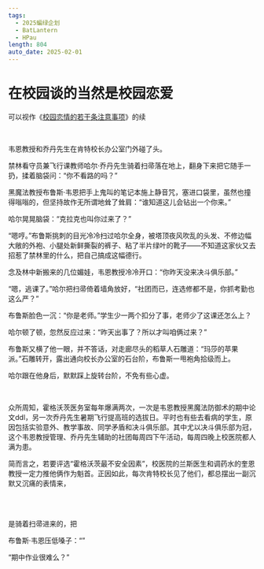 ```yaml
---
tags:
  - 2025蝙绿企划
  - BatLantern
  - HPau
length: 804
auto_date: 2025-02-01
---
```


# 在校园谈的当然是校园恋爱

可以视作《[校园恋情的若干条注意事项](校园恋情的若干条注意事项.md)》的续

<br>

韦恩教授和乔丹先生在肯特校长办公室门外碰了头。

禁林看守员兼飞行课教师哈尔·乔丹先生骑着扫帚落在地上，翻身下来把它随手一扔，揉着脑袋问：“你不看路的吗？”

黑魔法教授布鲁斯·韦恩把手上鬼叫的笔记本施上静音咒，塞进口袋里，虽然也撞得嗡嗡的，但坚持故作无所谓地耸了耸肩：“谁知道这儿会钻出一个你来。”

哈尔晃晃脑袋：“克拉克也叫你过来了？”

“嗯哼。”布鲁斯挑刺的目光冷冷扫过哈尔全身，被塔顶夜风吹乱的头发、不修边幅大敞的外袍、小腿处新鲜撕裂的裤子、粘了半片绿叶的靴子——不知道这家伙又去招惹了禁林里的什么，把自己搞成这幅德行。

念及林中新搬来的几位媚娃，韦恩教授冷冷开口：“你昨天没来决斗俱乐部。”

“嗯，逃课了。”哈尔把扫帚倚着墙角放好，“社团而已，连选修都不是，你抓考勤也这么严？”

布鲁斯脸色一沉：“你是老师。”学生少一两个扣分了事，老师少了这课还怎么上？

哈尔顿了顿，忽然反应过来：“昨天出事了？所以才叫咱俩过来？”

布鲁斯又横了他一眼，并不答话，对走廊尽头的稻草人石雕道：“玛莎的苹果派。”石雕转开，露出通向校长办公室的石台阶，布鲁斯一甩袍角拾级而上。

哈尔跟在他身后，默默踩上旋转台阶，不免有些心虚。

<br>

众所周知，霍格沃茨医务室每年爆满两次，一次是韦恩教授黑魔法防御术的期中论文ddl，另一次乔丹先生暑期飞行提高班的选拔日。平时也有些去看病的学生，原因包括实验意外、教学事故、同学矛盾和决斗俱乐部。其中尤以决斗俱乐部为冠，这个韦恩教授管理、乔丹先生辅助的社团每周四下午活动，每周四晚上校医院都人满为患。

简而言之，若要评选“霍格沃茨最不安全因素”，校医院的兰斯医生和调药水的奎恩教授一定力推他俩作为魁首。正因如此，每次肯特校长见了他们，都总摆出一副沉默又沉痛的表情来，

<br>

<br>

是骑着扫帚进来的，把

布鲁斯·韦恩压低嗓子：“”

“期中作业很难么？”

